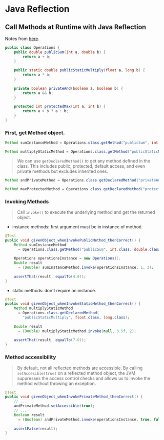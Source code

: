 # Java Reflection

## Call Methods at Runtime with Java Reflection

Notes from [here](https://www.baeldung.com/java-method-reflection).

```java
public class Operations {
    public double publicSum(int a, double b) {
        return a + b;
    }
 
    public static double publicStaticMultiply(float a, long b) {
        return a * b;
    }
 
    private boolean privateAnd(boolean a, boolean b) {
        return a && b;
    }
 
    protected int protectedMax(int a, int b) {
        return a > b ? a : b;
    }
}
```

### First, get Method object.

```java
Method sumInstanceMethod = Operations.class.getMethod("publicSum", int.class, double.class);

Method multiplyStaticMethod = Operations.class.getMethod("publicStaticMultiply", float.class, long.class);
```

> We can use `getDeclaredMethod()` to get any method defined in the class. This includes public, protected, default access, and even private methods but excludes inherited ones.

```java
Method andPrivateMethod = Operations.class.getDeclaredMethod("privateAnd", boolean.class, boolean.class);

Method maxProtectedMethod = Operations.class.getDeclaredMethod("protectedMax", int.class, int.class);
```

### Invoking Methods

> Call `invoke()` to execute the underlying method and get the returned object.

- instance methods: first argument must be in instance of method.

```java
@Test
public void givenObject_whenInvokePublicMethod_thenCorrect() {
    Method sumInstanceMethod
      = Operations.class.getMethod("publicSum", int.class, double.class);
 
    Operations operationsInstance = new Operations();
    Double result
      = (Double) sumInstanceMethod.invoke(operationsInstance, 1, 3);
 
    assertThat(result, equalTo(4.0));
}
```

- static methods: don't require an instance.

```java
@Test
public void givenObject_whenInvokeStaticMethod_thenCorrect() {
    Method multiplyStaticMethod
      = Operations.class.getDeclaredMethod(
        "publicStaticMultiply", float.class, long.class);
 
    Double result
      = (Double) multiplyStaticMethod.invoke(null, 3.5f, 2);
 
    assertThat(result, equalTo(7.0));
}
```

### Method accessibility

> By default, not all reflected methods are accessible. By calling `setAccesible(true)` on a reflected method object, the JVM suppresses the access control checks and allows us to invoke the method without throwing an exception.

```java
@Test
public void givenObject_whenInvokePrivateMethod_thenCorrect() {
    // ...
    andPrivateMethod.setAccessible(true);
    // ...
    Boolean result
      = (Boolean) andPrivateMethod.invoke(operationsInstance, true, false);
 
    assertFalse(result);
}
```
